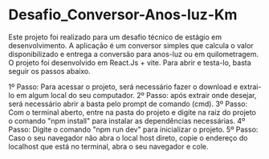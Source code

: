 # Desafio_Conversor-Anos-luz-Km
Este projeto foi realizado para um desafio técnico de estágio em desenvolvimento.
A aplicação é um conversor simples que calcula o valor disponibilizado e entrega a conversão para anos-luz ou em quilometragem.
O projeto foi desenvolvido em React.Js + vite.
Para abrir e testa-lo, basta seguir os passos abaixo.

1º Passo: Para acessar o projeto, será necessário fazer o download e extrai-lo em algum local do seu computador.
2º Passo: após extrair onde desejar, será necessário abrir a basta pelo prompt de comando (cmd).
3º Passo: Com o terminal aberto, entre na pasta do projeto e digite na raiz do projeto o comando "npm install" para instalar as dependências necessárias.
4º Passo: Digite o comando "npm run dev" para inicializar o projeto.
5º Passo: Caso o seu navegador não abra o local host direto, copie o endereço do localhost que está no terminal, abra o seu navegador e cole.
